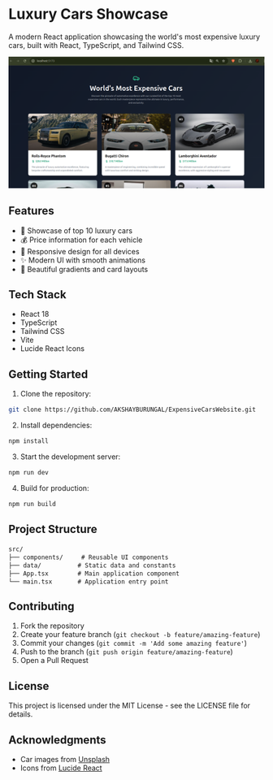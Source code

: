 # Luxury Cars Showcase

A modern React application showcasing the world's most expensive luxury cars, built with React, TypeScript, and Tailwind CSS.

![alt text](<Screenshot from 2024-12-29 18-39-45-1.png>)

## Features

- 🚗 Showcase of top 10 luxury cars
- 💰 Price information for each vehicle
- 📱 Responsive design for all devices
- ✨ Modern UI with smooth animations
- 🎨 Beautiful gradients and card layouts

## Tech Stack

- React 18
- TypeScript
- Tailwind CSS
- Vite
- Lucide React Icons

## Getting Started

1. Clone the repository:
```bash
git clone https://github.com/AKSHAYBURUNGAL/ExpensiveCarsWebsite.git
```

2. Install dependencies:
```bash
npm install
```

3. Start the development server:
```bash
npm run dev
```

4. Build for production:
```bash
npm run build
```

## Project Structure

```
src/
├── components/     # Reusable UI components
├── data/          # Static data and constants
├── App.tsx        # Main application component
└── main.tsx       # Application entry point
```

## Contributing

1. Fork the repository
2. Create your feature branch (`git checkout -b feature/amazing-feature`)
3. Commit your changes (`git commit -m 'Add some amazing feature'`)
4. Push to the branch (`git push origin feature/amazing-feature`)
5. Open a Pull Request

## License

This project is licensed under the MIT License - see the LICENSE file for details.

## Acknowledgments

- Car images from [Unsplash](https://unsplash.com)
- Icons from [Lucide React](https://lucide.dev)

